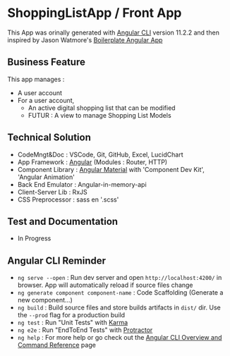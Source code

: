 # ShoppingListApp / Front App

This App was orinally generated with [Angular CLI](https://github.com/angular/angular-cli) version 11.2.2 and then inspired by Jason Watmore's [Boilerplate Angular App](https://jasonwatmore.com/post/2020/08/29/angular-10-boilerplate-email-sign-up-with-verification-authentication-forgot-password)

## Business Feature

This app manages :
- A user account
- For a user account, 
  - An active digital shopping list that can be modified
  - FUTUR : A view to manage Shopping List Models

## Technical Solution

- CodeMngt&Doc : VSCode, Git, GitHub, Excel, LucidChart
- App Framework : [Angular](https://angular.io/docs) (Modules : Router, HTTP)
- Component Library : [Angular Material](https://material.angular.io/components/categories) with 'Component Dev Kit', 'Angular Animation'
- Back End Emulator : Angular-in-memory-api
- Client-Server Lib : RxJS
- CSS Preprocessor : sass en '.scss'

## Test and Documentation

- In Progress

## Angular CLI Reminder

- `ng serve --open` : Run dev server and open `http://localhost:4200/` in browser. App will automatically reload if source files change
- `ng generate component component-name` : Code Scaffolding (Generate a new component...) 
- `ng build` : Build source files and store builds artifacts in `dist/` dir. Use the `--prod` flag for a production build
- `ng test` : Run "Unit Tests" with [Karma](https://karma-runner.github.io)
- `ng e2e` : Run "EndToEnd Tests" with [Protractor](http://www.protractortest.org/)
- `ng help` : For more help or go check out the [Angular CLI Overview and Command Reference](https://angular.io/cli) page
